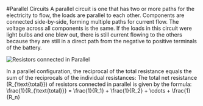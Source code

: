 #Parallel Circuits
A parallel circuit is one that has two or more paths for the electricity to flow, the loads are parallel to each other. Components are connected side-by-side, forming multiple paths for current flow. The voltage across all components is the same.
If the loads in this circuit were light bulbs and one blew out, there is still current flowing to the others because they are still in a direct path from the negative to positive terminals of the battery.

![Resistors connected in Parallel](https://img.freepik.com/premium-vector/resistors-parallel-circuit-with-symbol-simple-electric-circuit-physics-education-science_786898-13.jpg?w=1060)

In a parallel configuration, the reciprocal of the total resistance equals the sum of the reciprocals of the individual resistances:
The total net resistance \(R_{\text{total}}\) of resistors connected in parallel is given by the formula:
\frac{1}{R_{\text{total}}} = \frac{1}{R_1} + \frac{1}{R_2} + \cdots + \frac{1}{R_n}

